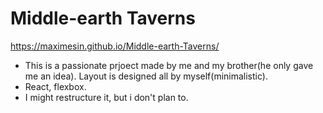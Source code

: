 # Middle-earth Taverns

https://maximesin.github.io/Middle-earth-Taverns/

- This is a passionate prjoect made by me and my brother(he only gave me an idea). Layout is designed all by myself(minimalistic).
- React, flexbox.
- I might restructure it, but i don't plan to.
